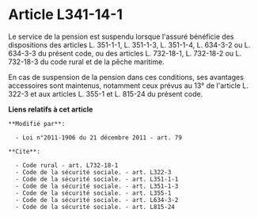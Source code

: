 # Article L341-14-1

Le service de la pension est suspendu lorsque l'assuré bénéficie des dispositions des articles L. 351-1-1, 
L. 351-1-3, L. 351-1-4, L. 634-3-2 ou L. 634-3-3 du présent code, ou des articles L. 732-18-1, L. 732-18-2 ou L. 732-18-3 du
code rural et de la pêche maritime. 

En cas de suspension de la pension dans ces conditions, ses avantages accessoires sont maintenus, notamment ceux prévus au
13° de l'article L. 322-3 et aux articles L. 355-1 et L. 815-24 du présent code.

**Liens relatifs à cet article**

	**Modifié par**:

	  - Loi n°2011-1906 du 21 décembre 2011 - art. 79

	**Cite**:

	  - Code rural - art. L732-18-1
	  - Code de la sécurité sociale. - art. L322-3
	  - Code de la sécurité sociale. - art. L351-1-1
	  - Code de la sécurité sociale. - art. L351-1-3
	  - Code de la sécurité sociale. - art. L355-1
	  - Code de la sécurité sociale. - art. L634-3-2
	  - Code de la sécurité sociale. - art. L815-24
